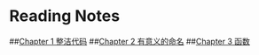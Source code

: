 # <Clean Code> Reading Notes

##<a href="Chapter1.md">Chapter 1 整洁代码</a>
##<a href="Chapter2.md">Chapter 2 有意义的命名</a>
##<a href="Chapter3.md">Chapter 3 函数</a>